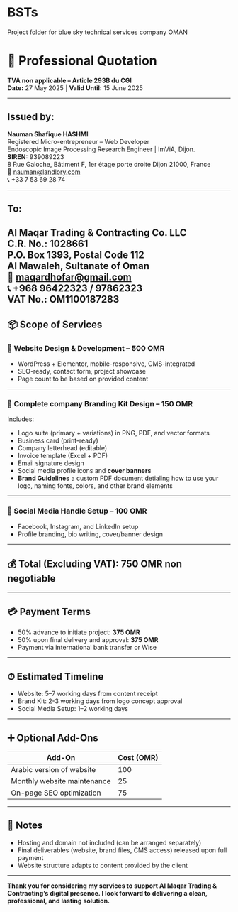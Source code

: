 # BSTs
Project folder for blue sky technical services company OMAN
# 🧾 Professional Quotation

**TVA non applicable – Article 293B du CGI**  
**Date:** 27 May 2025 | **Valid Until:** 15 June 2025

---

## **Issued by:**

**Nauman Shafique HASHMI**  
Registered Micro-entrepreneur – Web Developer  
Endoscopic Image Processing Research Engineer | ImViA, Dijon.  
**SIREN:** 939089223  
8 Rue Galoche, Bâtiment F, 1er étage porte droite
Dijon 21000, France  
📧 nauman@landlory.com  
📞 +33 7 53 69 28 74  

---  

## **To:**  

**Al Maqar Trading & Contracting Co. LLC**     
C.R. No.: 1028661  
P.O. Box 1393, Postal Code 112  
Al Mawaleh, Sultanate of Oman  
📧 maqardhofar@gmail.com  
📞 +968 96422323 / 97862323  
**VAT No.:** OM1100187283    
---

## 📦 Scope of Services

### 🔹 Website Design & Development – **500 OMR**
- WordPress + Elementor, mobile-responsive, CMS-integrated  
- SEO-ready, contact form, project showcase  
- Page count to be based on provided content  

---

### 🔹 Complete company Branding Kit Design – **150 OMR**
Includes:
- Logo suite (primary + variations) in PNG, PDF, and vector formats   
- Business card (print-ready)  
- Company letterhead (editable)  
- Invoice template (Excel + PDF)  
- Email signature design  
- Social media profile icons and **cover banners**  
- **Brand Guidelines** a custom PDF document detialing how to use your logo, naming fonts, colors, and other brand elements

---

### 🔹 Social Media Handle Setup – **100 OMR**
- Facebook, Instagram, and LinkedIn setup  
- Profile branding, bio writing, cover/banner design  

---

## 💰 **Total (Excluding VAT): 750 OMR non negotiable** 

---

## 💳 Payment Terms
- 50% advance to initiate project: **375 OMR**  
- 50% upon final delivery and approval: **375 OMR**  
- Payment via international bank transfer or Wise  

---

## ⏱ Estimated Timeline
- Website: 5–7 working days from content receipt  
- Brand Kit: 2-3 working days from logo concept approval  
- Social Media Setup: 1–2 working days  

---

## ➕ Optional Add-Ons

| Add-On                             | Cost (OMR) |
|-----------------------------------|------------|
| Arabic version of website         | 100        |
| Monthly website maintenance       | 25         |
| On-page SEO optimization          | 75         |

---

## 📌 Notes
- Hosting and domain not included (can be arranged separately)  
- Final deliverables (website, brand files, CMS access) released upon full payment  
- Website structure adapts to content provided by the client  

---

**Thank you for considering my services to support Al Maqar Trading & Contracting’s digital presence. I look forward to delivering a clean, professional, and lasting solution.**



